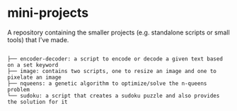 # mini-projects
A repository containing the smaller projects (e.g. standalone scripts or small tools) that I've made.

<code>
├── encoder-decoder: a script to encode or decode a given text based on a set keyword
├── image: contains two scripts, one to resize an image and one to pixelate an image
├── nqueens: a genetic algorithm to optimize/solve the n-queens problem
└── sudoku: a script that creates a sudoku puzzle and also provides the solution for it
</code>

